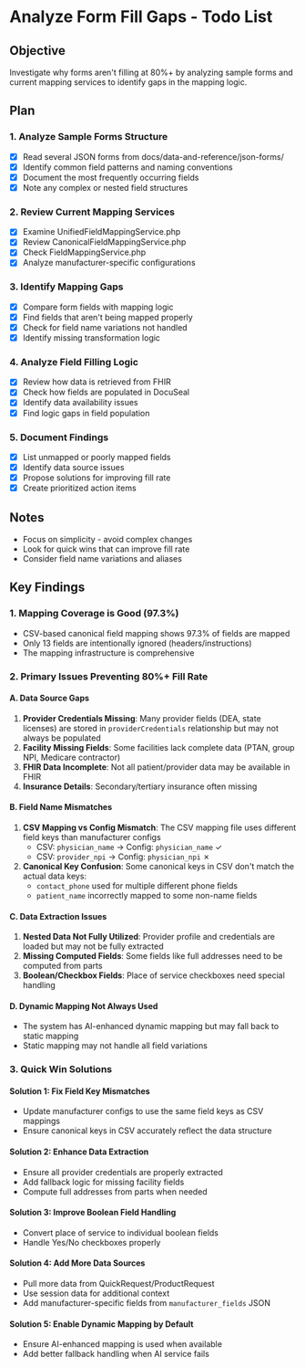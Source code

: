 # Analyze Form Fill Gaps - Todo List

## Objective
Investigate why forms aren't filling at 80%+ by analyzing sample forms and current mapping services to identify gaps in the mapping logic.

## Plan

### 1. Analyze Sample Forms Structure
- [x] Read several JSON forms from docs/data-and-reference/json-forms/
- [x] Identify common field patterns and naming conventions
- [x] Document the most frequently occurring fields
- [x] Note any complex or nested field structures

### 2. Review Current Mapping Services
- [x] Examine UnifiedFieldMappingService.php
- [x] Review CanonicalFieldMappingService.php
- [x] Check FieldMappingService.php
- [x] Analyze manufacturer-specific configurations

### 3. Identify Mapping Gaps
- [x] Compare form fields with mapping logic
- [x] Find fields that aren't being mapped properly
- [x] Check for field name variations not handled
- [x] Identify missing transformation logic

### 4. Analyze Field Filling Logic
- [x] Review how data is retrieved from FHIR
- [x] Check how fields are populated in DocuSeal
- [x] Identify data availability issues
- [x] Find logic gaps in field population

### 5. Document Findings
- [x] List unmapped or poorly mapped fields
- [x] Identify data source issues
- [x] Propose solutions for improving fill rate
- [x] Create prioritized action items

## Notes
- Focus on simplicity - avoid complex changes
- Look for quick wins that can improve fill rate
- Consider field name variations and aliases

## Key Findings

### 1. Mapping Coverage is Good (97.3%)
- CSV-based canonical field mapping shows 97.3% of fields are mapped
- Only 13 fields are intentionally ignored (headers/instructions)
- The mapping infrastructure is comprehensive

### 2. Primary Issues Preventing 80%+ Fill Rate

#### A. Data Source Gaps
1. **Provider Credentials Missing**: Many provider fields (DEA, state licenses) are stored in `providerCredentials` relationship but may not always be populated
2. **Facility Missing Fields**: Some facilities lack complete data (PTAN, group NPI, Medicare contractor)
3. **FHIR Data Incomplete**: Not all patient/provider data may be available in FHIR
4. **Insurance Details**: Secondary/tertiary insurance often missing

#### B. Field Name Mismatches
1. **CSV Mapping vs Config Mismatch**: The CSV mapping file uses different field keys than manufacturer configs
   - CSV: `physician_name` → Config: `physician_name` ✓
   - CSV: `provider_npi` → Config: `physician_npi` ✗
2. **Canonical Key Confusion**: Some canonical keys in CSV don't match the actual data keys:
   - `contact_phone` used for multiple different phone fields
   - `patient_name` incorrectly mapped to some non-name fields

#### C. Data Extraction Issues
1. **Nested Data Not Fully Utilized**: Provider profile and credentials are loaded but may not be fully extracted
2. **Missing Computed Fields**: Some fields like full addresses need to be computed from parts
3. **Boolean/Checkbox Fields**: Place of service checkboxes need special handling

#### D. Dynamic Mapping Not Always Used
- The system has AI-enhanced dynamic mapping but may fall back to static mapping
- Static mapping may not handle all field variations

### 3. Quick Win Solutions

#### Solution 1: Fix Field Key Mismatches
- Update manufacturer configs to use the same field keys as CSV mappings
- Ensure canonical keys in CSV accurately reflect the data structure

#### Solution 2: Enhance Data Extraction
- Ensure all provider credentials are properly extracted
- Add fallback logic for missing facility fields
- Compute full addresses from parts when needed

#### Solution 3: Improve Boolean Field Handling
- Convert place of service to individual boolean fields
- Handle Yes/No checkboxes properly

#### Solution 4: Add More Data Sources
- Pull more data from QuickRequest/ProductRequest
- Use session data for additional context
- Add manufacturer-specific fields from `manufacturer_fields` JSON

#### Solution 5: Enable Dynamic Mapping by Default
- Ensure AI-enhanced mapping is used when available
- Add better fallback handling when AI service fails